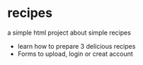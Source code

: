 # recipes
a simple html project about simple recipes

  + learn how to prepare 3 delicious recipes
  + Forms to upload, login or creat account 
